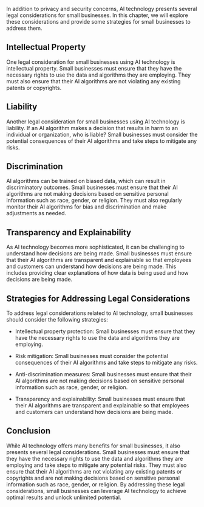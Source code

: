 

In addition to privacy and security concerns, AI technology presents several legal considerations for small businesses. In this chapter, we will explore these considerations and provide some strategies for small businesses to address them.

Intellectual Property
---------------------

One legal consideration for small businesses using AI technology is intellectual property. Small businesses must ensure that they have the necessary rights to use the data and algorithms they are employing. They must also ensure that their AI algorithms are not violating any existing patents or copyrights.

Liability
---------

Another legal consideration for small businesses using AI technology is liability. If an AI algorithm makes a decision that results in harm to an individual or organization, who is liable? Small businesses must consider the potential consequences of their AI algorithms and take steps to mitigate any risks.

Discrimination
--------------

AI algorithms can be trained on biased data, which can result in discriminatory outcomes. Small businesses must ensure that their AI algorithms are not making decisions based on sensitive personal information such as race, gender, or religion. They must also regularly monitor their AI algorithms for bias and discrimination and make adjustments as needed.

Transparency and Explainability
-------------------------------

As AI technology becomes more sophisticated, it can be challenging to understand how decisions are being made. Small businesses must ensure that their AI algorithms are transparent and explainable so that employees and customers can understand how decisions are being made. This includes providing clear explanations of how data is being used and how decisions are being made.

Strategies for Addressing Legal Considerations
----------------------------------------------

To address legal considerations related to AI technology, small businesses should consider the following strategies:

* Intellectual property protection: Small businesses must ensure that they have the necessary rights to use the data and algorithms they are employing.

* Risk mitigation: Small businesses must consider the potential consequences of their AI algorithms and take steps to mitigate any risks.

* Anti-discrimination measures: Small businesses must ensure that their AI algorithms are not making decisions based on sensitive personal information such as race, gender, or religion.

* Transparency and explainability: Small businesses must ensure that their AI algorithms are transparent and explainable so that employees and customers can understand how decisions are being made.

Conclusion
----------

While AI technology offers many benefits for small businesses, it also presents several legal considerations. Small businesses must ensure that they have the necessary rights to use the data and algorithms they are employing and take steps to mitigate any potential risks. They must also ensure that their AI algorithms are not violating any existing patents or copyrights and are not making decisions based on sensitive personal information such as race, gender, or religion. By addressing these legal considerations, small businesses can leverage AI technology to achieve optimal results and unlock unlimited potential.


